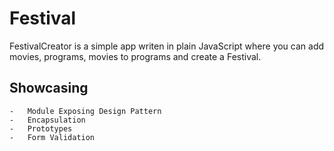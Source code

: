# Festival

FestivalCreator is a simple app writen in plain JavaScript where you can add movies, programs, movies to programs and create a Festival.

Showcasing
-----------

```
-   Module Exposing Design Pattern
-   Encapsulation
-   Prototypes
-   Form Validation
```

